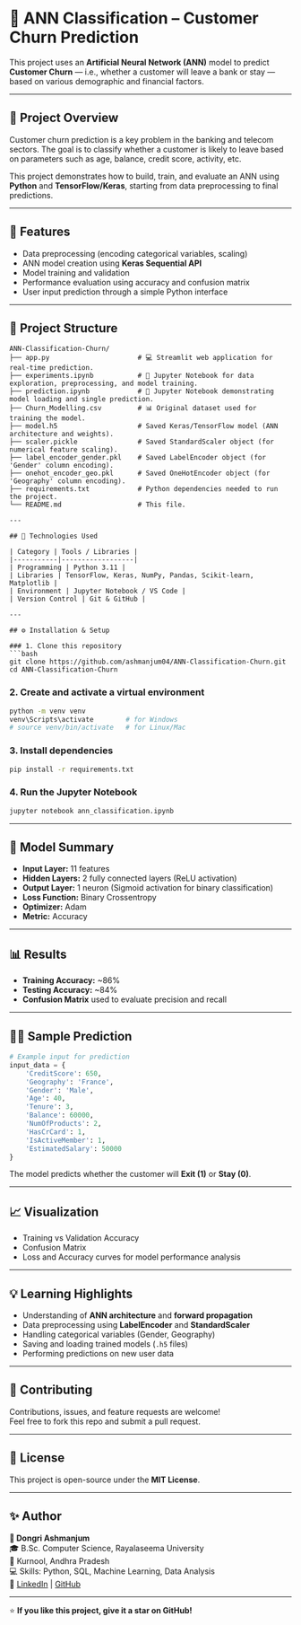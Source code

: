 # 🧠 ANN Classification – Customer Churn Prediction

This project uses an **Artificial Neural Network (ANN)** model to predict **Customer Churn** — i.e., whether a customer will leave a bank or stay — based on various demographic and financial factors.

---

## 📘 Project Overview

Customer churn prediction is a key problem in the banking and telecom sectors. The goal is to classify whether a customer is likely to leave based on parameters such as age, balance, credit score, activity, etc.

This project demonstrates how to build, train, and evaluate an ANN using **Python** and **TensorFlow/Keras**, starting from data preprocessing to final predictions.

---

## 🧩 Features

- Data preprocessing (encoding categorical variables, scaling)
- ANN model creation using **Keras Sequential API**
- Model training and validation
- Performance evaluation using accuracy and confusion matrix
- User input prediction through a simple Python interface

---

## 📂 Project Structure

```
ANN-Classification-Churn/
├── app.py                      # 💻 Streamlit web application for real-time prediction.
├── experiments.ipynb           # 🧪 Jupyter Notebook for data exploration, preprocessing, and model training.
├── prediction.ipynb            # 📝 Jupyter Notebook demonstrating model loading and single prediction.
├── Churn_Modelling.csv         # 📊 Original dataset used for training the model.
├── model.h5                    # Saved Keras/TensorFlow model (ANN architecture and weights).
├── scaler.pickle               # Saved StandardScaler object (for numerical feature scaling).
├── label_encoder_gender.pkl    # Saved LabelEncoder object (for 'Gender' column encoding).
├── onehot_encoder_geo.pkl      # Saved OneHotEncoder object (for 'Geography' column encoding).
├── requirements.txt            # Python dependencies needed to run the project.
└── README.md                   # This file.

---

## 🧠 Technologies Used

| Category | Tools / Libraries |
|-----------|------------------|
| Programming | Python 3.11 |
| Libraries | TensorFlow, Keras, NumPy, Pandas, Scikit-learn, Matplotlib |
| Environment | Jupyter Notebook / VS Code |
| Version Control | Git & GitHub |

---

## ⚙️ Installation & Setup

### 1. Clone this repository
```bash
git clone https://github.com/ashmanjum04/ANN-Classification-Churn.git
cd ANN-Classification-Churn
```

### 2. Create and activate a virtual environment
```bash
python -m venv venv
venv\Scripts\activate        # for Windows
# source venv/bin/activate   # for Linux/Mac
```

### 3. Install dependencies
```bash
pip install -r requirements.txt
```

### 4. Run the Jupyter Notebook
```bash
jupyter notebook ann_classification.ipynb
```

---

## 🧬 Model Summary

- **Input Layer:** 11 features  
- **Hidden Layers:** 2 fully connected layers (ReLU activation)  
- **Output Layer:** 1 neuron (Sigmoid activation for binary classification)  
- **Loss Function:** Binary Crossentropy  
- **Optimizer:** Adam  
- **Metric:** Accuracy  

---

## 📊 Results

- **Training Accuracy:** ~86%
- **Testing Accuracy:** ~84%
- **Confusion Matrix** used to evaluate precision and recall

---

## 🧑‍💻 Sample Prediction

```python
# Example input for prediction
input_data = {
    'CreditScore': 650,
    'Geography': 'France',
    'Gender': 'Male',
    'Age': 40,
    'Tenure': 3,
    'Balance': 60000,
    'NumOfProducts': 2,
    'HasCrCard': 1,
    'IsActiveMember': 1,
    'EstimatedSalary': 50000
}
```

The model predicts whether the customer will **Exit (1)** or **Stay (0)**.

---

## 📈 Visualization

- Training vs Validation Accuracy
- Confusion Matrix
- Loss and Accuracy curves for model performance analysis

---

## 💡 Learning Highlights

- Understanding of **ANN architecture** and **forward propagation**
- Data preprocessing using **LabelEncoder** and **StandardScaler**
- Handling categorical variables (Gender, Geography)
- Saving and loading trained models (`.h5` files)
- Performing predictions on new user data

---

## 🤝 Contributing

Contributions, issues, and feature requests are welcome!  
Feel free to fork this repo and submit a pull request.

---

## 🧾 License

This project is open-source under the **MIT License**.

---

## ✨ Author

**👤 Dongri Ashmanjum**  
🎓 B.Sc. Computer Science, Rayalaseema University  
📍 Kurnool, Andhra Pradesh  
💻 Skills: Python, SQL, Machine Learning, Data Analysis  
🔗 [LinkedIn](https://www.linkedin.com/in/ashmanjum04) | [GitHub](https://github.com/ashmanjum04)

---

⭐ **If you like this project, give it a star on GitHub!**
